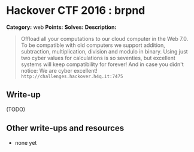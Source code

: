 # Hackover CTF 2016 : brpnd

**Category:** web
**Points:**
**Solves:**
**Description:**

> Offload all your computations to our cloud computer in the Web 7.0. To be compatible with old computers we support addition, subtraction, multiplication, division and modulo in binary. Using just two cyber values for calculations is so seventies, but excellent systems will keep compatibility for forever! And in case you didn't notice: We are cyber excellent!
> `http://challenges.hackover.h4q.it:7475`

## Write-up

(TODO)

## Other write-ups and resources

* none yet
